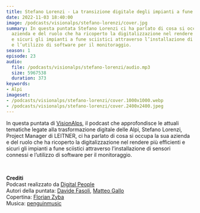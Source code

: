 ```yaml
---
title: Stefano Lorenzi - La transizione digitale degli impianti a fune @Bolzano
date: 2022-11-03 18:40:00
image: /podcasts/visionalps/stefano-lorenzi/cover.jpg
summary: In questa puntata Stefano Lorenzi ci ha parlato di cosa si occupa la sua
  azienda e del ruolo che ha ricoperto la digitalizzazione nel rendere più efficienti
  e sicuri gli impianti a fune sciistici attraverso l’installazione di sensori connessi
  e l’utilizzo di software per il monitoraggio.
season: 1
episode: 23
audio:
  file: /podcasts/visionalps/stefano-lorenzi/audio.mp3
  size: 5967538
  duration: 373
keywords:
- Alpi
imageset:
- /podcasts/visionalps/stefano-lorenzi/cover.1000x1000.webp
- /podcasts/visionalps/stefano-lorenzi/cover.2400x2400.jpeg
---
```


In questa puntata di [VisionAlps](https://www.visionalps.com/), il podcast che approfondisce le attuali tematiche legate alla trasformazione digitale delle Alpi, Stefano Lorenzi, Project Manager di LEITNER, ci ha parlato di cosa si occupa la sua azienda e del ruolo che ha ricoperto la digitalizzazione nel rendere più efficienti e sicuri gli impianti a fune sciistici attraverso l’installazione di sensori connessi e l’utilizzo di software per il monitoraggio.

<br>

**Crediti**<br>
Podcast realizzato da [Digital People](https://w3id.org/digitalpeople)<br>
Autori della puntata: [Davide Fasoli](https://www.linkedin.com/in/davide-fasoli-2b3246179/), [Matteo Gallo](https://www.linkedin.com/in/matteo-gallo-4a5ab31a8/)<br>
Copertina: [Florian Zyba](https://www.linkedin.com/in/florian-zyba/)<br>
Musica: [penguinmusic](https://pixabay.com/users/penguinmusic-24940186/)